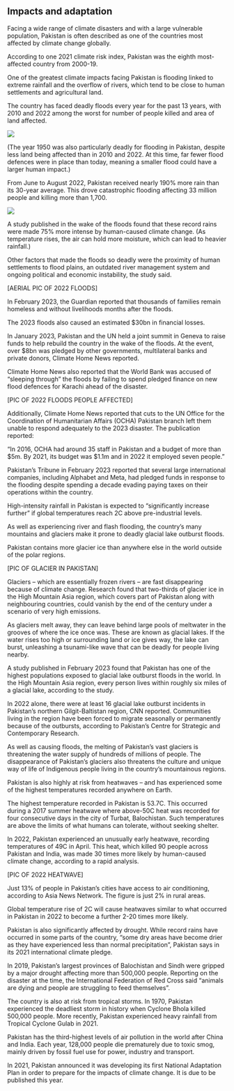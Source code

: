## Impacts and adaptation

Facing a wide range of climate disasters and with a large vulnerable population, Pakistan is often described as one of the countries most affected by climate change globally.

According to one 2021 climate risk index, Pakistan was the eighth most-affected country from 2000-19.

One of the greatest climate impacts facing Pakistan is flooding linked to extreme rainfall and the overflow of rivers, which tend to be close to human settlements and agricultural land. 

The country has faced deadly floods every year for the past 13 years, with 2010 and 2022 among the worst for number of people killed and area of land affected.

<img class="inline tight" src="images/flooding-death-toll-01.png"/>

(The year 1950 was also particularly deadly for flooding in Pakistan, despite less land being affected than in 2010 and 2022. At this time, far fewer flood defences were in place than today, meaning a smaller flood could have a larger human impact.)

From June to August 2022, Pakistan received nearly 190% more rain than its 30-year average. This drove catastrophic flooding affecting 33 million people and killing more than 1,700.

<img class="wide" src="images/pakistan-triptych.png"/>

A study published in the wake of the floods found that these record rains were made 75% more intense by human-caused climate change. (As temperature rises, the air can hold more moisture, which can lead to heavier rainfall.)

Other factors that made the floods so deadly were the proximity of human settlements to flood plains, an outdated river management system and ongoing political and economic instability, the study said.

[AERIAL PIC OF 2022 FLOODS]

In February 2023, the Guardian reported that thousands of families remain homeless and without livelihoods months after the floods.

The 2023 floods also caused an estimated $30bn in financial losses.

In January 2023, Pakistan and the UN held a joint summit in Geneva to raise funds to help rebuild the country in the wake of the floods. At the event, over $8bn was pledged by other governments, multilateral banks and private donors, Climate Home News reported.

Climate Home News also reported that the World Bank was accused of “sleeping through” the floods by failing to spend pledged finance on new flood defences for Karachi ahead of the disaster. 

[PIC OF 2022 FLOODS PEOPLE AFFECTED]

Additionally, Climate Home News reported that cuts to the UN Office for the Coordination of Humanitarian Affairs (OCHA) Pakistan branch left them unable to respond adequately to the 2023 disaster. The publication reported:

“In 2016, OCHA had around 35 staff in Pakistan and a budget of more than $5m. By 2021, its budget was $1.1m and in 2022 it employed seven people.”

Pakistan’s Tribune in February 2023 reported that several large international companies, including Alphabet and Meta, had pledged funds in response to the flooding despite spending a decade evading paying taxes on their operations within the country.

High-intensity rainfall in Pakistan is expected to “significantly increase further” if global temperatures reach 2C above pre-industrial levels. 

As well as experiencing river and flash flooding, the country’s many mountains and glaciers make it prone to deadly glacial lake outburst floods.

Pakistan contains more glacier ice than anywhere else in the world outside of the polar regions.

[PIC OF GLACIER IN PAKISTAN]

Glaciers – which are essentially frozen rivers – are fast disappearing because of climate change. Research found that two-thirds of glacier ice in the High Mountain Asia region, which covers part of Pakistan along with neighbouring countries, could vanish by the end of the century under a scenario of very high emissions.

As glaciers melt away, they can leave behind large pools of meltwater in the grooves of where the ice once was. These are known as glacial lakes. If the water rises too high or surrounding land or ice gives way, the lake can burst, unleashing a tsunami-like wave that can be deadly for people living nearby.

A study published in February 2023 found that Pakistan has one of the highest populations exposed to glacial lake outburst floods in the world. In the High Mountain Asia region, every person lives within roughly six miles of a glacial lake, according to the study.

In 2022 alone, there were at least 16 glacial lake outburst incidents in Pakistan’s northern Gilgit-Baltistan region, CNN reported. Communities living in the region have been forced to migrate seasonally or permanently because of the outbursts, according to Pakistan’s Centre for Strategic and Contemporary Research.

As well as causing floods, the melting of Pakistan’s vast glaciers is threatening the water supply of hundreds of millions of people. The disappearance of Pakistan’s glaciers also threatens the culture and unique way of life of Indigenous people living in the country’s mountainous regions.

Pakistan is also highly at risk from heatwaves – and has experienced some of the highest temperatures recorded anywhere on Earth.

The highest temperature recorded in Pakistan is 53.7C. This occurred during a 2017 summer heatwave where above-50C heat was recorded for four consecutive days in the city of Turbat, Balochistan. Such temperatures are above the limits of what humans can tolerate, without seeking shelter.

In 2022, Pakistan experienced an unusually early heatwave, recording temperatures of 49C in April. This heat, which killed 90 people across Pakistan and India, was made 30 times more likely by human-caused climate change, according to a rapid analysis.

[PIC OF 2022 HEATWAVE] 

Just 13% of people in Pakistan’s cities have access to air conditioning, according to Asia News Network. The figure is just 2% in rural areas. 

Global temperature rise of 2C will cause heatwaves similar to what occurred in Pakistan in 2022 to become a further 2-20 times more likely.

Pakistan is also significantly affected by drought. While record rains have occurred in some parts of the country, “some dry areas have become drier as they have experienced less than normal precipitation”, Pakistan says in its 2021 international climate pledge.

In 2019, Pakistan’s largest provinces of Balochistan and Sindh were gripped by a major drought affecting more than 500,000 people. Reporting on the disaster at the time, the International Federation of Red Cross said “animals are dying and people are struggling to feed themselves”. 

The country is also at risk from tropical storms. In 1970, Pakistan experienced the deadliest storm in history when Cyclone Bhola killed 500,000 people. More recently, Pakistan experienced heavy rainfall from Tropical Cyclone Gulab in 2021.

Pakistan has the third-highest levels of air pollution in the world after China and India. Each year, 128,000 people die prematurely due to toxic smog, mainly driven by fossil fuel use for power, industry and transport.

In 2021, Pakistan announced it was developing its first National Adaptation Plan in order to prepare for the impacts of climate change. It is due to be published this year.